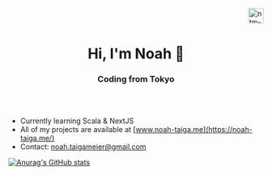 <a href="https://www.codewars.com/users/Octosub" target="blank"><img align="right" src="https://www.codewars.com/users/Octosub/badges/large" alt="ntm-codewars-badge" height="30" width="auto"/></a>
<br>
<br>
<h1 align="center">Hi, I'm Noah 👋</h1>
<h3 align="center">Coding from Tokyo</h3>
<br>
<br>

- Currently learning Scala & NextJS
- All of my projects are available at [www.noah-taiga.me](https://noah-taiga.me/)
- Contact: [noah.taigameier@gmail.com](noah.taigameier@gmail.com)


[![Anurag's GitHub stats](https://github-readme-stats.vercel.app/api?username=Octosub)](https://github.com/anuraghazra/github-readme-stats)

